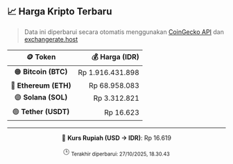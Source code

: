 

<!-- HARGA_KRIPTO -->
## 📈 Harga Kripto Terbaru

> Data ini diperbarui secara otomatis menggunakan [CoinGecko API](https://www.coingecko.com/) dan [exchangerate.host](https://exchangerate.host/)

<div align="center">

| 🪙 Token | 💰 Harga (IDR) |
|:------:|---------------:|
| 🟠 **Bitcoin (BTC)**   | Rp 1.916.431.898 |
| 🔵 **Ethereum (ETH)**  | Rp 68.958.083 |
| 🟣 **Solana (SOL)**    | Rp 3.312.821 |
| 🟢 **Tether (USDT)**   | Rp 16.623 |

---

💱 **Kurs Rupiah (USD → IDR)**: Rp 16.619

🕒 <sub>Terakhir diperbarui: 27/10/2025, 18.30.43</sub>

</div>
<!-- /HARGA_KRIPTO -->